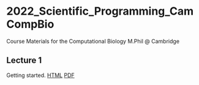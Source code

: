 # 2022_Scientific_Programming_CamCompBio
Course Materials for the Computational Biology M.Phil @ Cambridge


## Lecture 1

Getting started.
[HTML](https://Nick-Gale.github.io/2022_Scientific_Programming_CamCompBio/Lectures/lecture1.html)
[PDF](lecture1.pdf)


